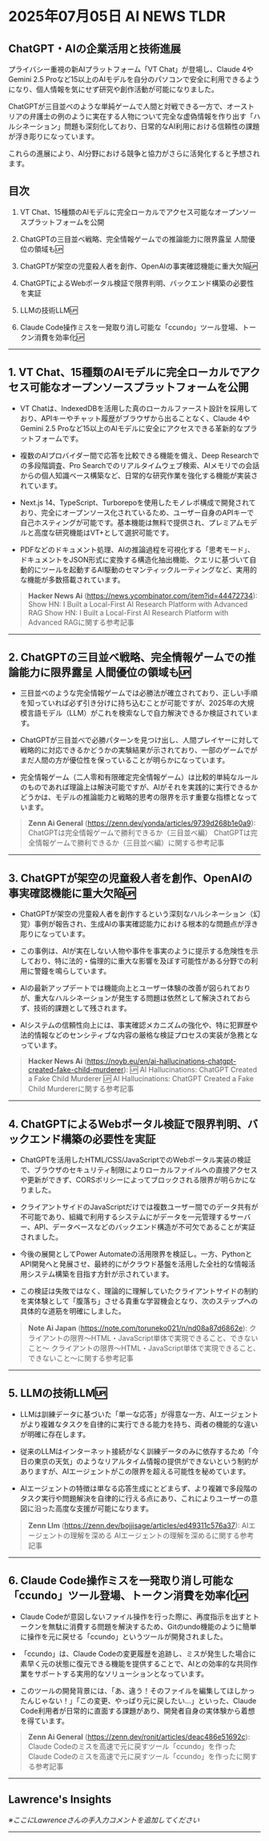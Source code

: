 # 2025年07月05日 AI NEWS TLDR

## ChatGPT・AIの企業活用と技術進展

プライバシー重視の新AIプラットフォーム「VT Chat」が登場し、Claude 4やGemini 2.5 Proなど15以上のAIモデルを自分のパソコンで安全に利用できるようになり、個人情報を気にせず研究や創作活動が可能になりました。

ChatGPTが三目並べのような単純ゲームで人間と対戦できる一方で、オーストリアの弁護士の例のように実在する人物について完全な虚偽情報を作り出す「ハルシネーション」問題も深刻化しており、日常的なAI利用における信頼性の課題が浮き彫りになっています。

これらの進展により、AI分野における競争と協力がさらに活発化すると予想されます。

## 目次

1. VT Chat、15種類のAIモデルに完全ローカルでアクセス可能なオープンソースプラットフォームを公開

2. ChatGPTの三目並べ戦略、完全情報ゲームでの推論能力に限界露呈 人間優位の領域も🆙

3. ChatGPTが架空の児童殺人者を創作、OpenAIの事実確認機能に重大欠陥🆙

4. ChatGPTによるWebポータル検証で限界判明、バックエンド構築の必要性を実証

5. LLMの技術LLM🆙

6. Claude Code操作ミスを一発取り消し可能な「ccundo」ツール登場、トークン消費を効率化🆙

---

## 1. VT Chat、15種類のAIモデルに完全ローカルでアクセス可能なオープンソースプラットフォームを公開

- VT Chatは、IndexedDBを活用した真のローカルファースト設計を採用しており、APIキーやチャット履歴がブラウザから出ることなく、Claude 4やGemini 2.5 Proなど15以上のAIモデルに安全にアクセスできる革新的なプラットフォームです。

- 複数のAIプロバイダー間で応答を比較できる機能を備え、Deep Researchでの多段階調査、Pro Searchでのリアルタイムウェブ検索、AIメモリでの会話からの個人知識ベース構築など、日常的な研究作業を強化する機能が実装されています。

- Next.js 14、TypeScript、Turborepoを使用したモノレポ構成で開発されており、完全にオープンソース化されているため、ユーザー自身のAPIキーで自己ホスティングが可能です。基本機能は無料で提供され、プレミアムモデルと高度な研究機能はVT+として選択可能です。

- PDFなどのドキュメント処理、AIの推論過程を可視化する「思考モード」、ドキュメントをJSON形式に変換する構造化抽出機能、クエリに基づいて自動的にツールを起動するAI駆動のセマンティックルーティングなど、実用的な機能が多数搭載されています。

> **Hacker News Ai** (https://news.ycombinator.com/item?id=44472734): Show HN: I Built a Local-First AI Research Platform with Advanced RAG
> Show HN: I Built a Local-First AI Research Platform with Advanced RAGに関する参考記事

---

## 2. ChatGPTの三目並べ戦略、完全情報ゲームでの推論能力に限界露呈 人間優位の領域も🆙

- 三目並べのような完全情報ゲームでは必勝法が確立されており、正しい手順を知っていれば必ず引き分けに持ち込むことが可能ですが、2025年の大規模言語モデル（LLM）がこれを検索なしで自力解決できるか検証されています。

- ChatGPTが三目並べで必勝パターンを見つけ出し、人間プレイヤーに対して戦略的に対応できるかどうかの実験結果が示されており、一部のゲームでがまだ人間の方が優位性を保っていることが明らかになっています。

- 完全情報ゲーム（二人零和有限確定完全情報ゲーム）は比較的単純なルールのものであれば理論上は解決可能ですが、AIがそれを実践的に実行できるかどうかは、モデルの推論能力と戦略的思考の限界を示す重要な指標となっています。

> **Zenn Ai General** (https://zenn.dev/yonda/articles/9739d268b1e0a9): ChatGPTは完全情報ゲームで勝利できるか（三目並べ編）
> ChatGPTは完全情報ゲームで勝利できるか（三目並べ編）に関する参考記事

---

## 3. ChatGPTが架空の児童殺人者を創作、OpenAIの事実確認機能に重大欠陥🆙

- ChatGPTが架空の児童殺人者を創作するという深刻なハルシネーション（幻覚）事例が報告され、生成AIの事実確認能力における根本的な問題点が浮き彫りになっています。

- この事例は、AIが実在しない人物や事件を事実のように提示する危険性を示しており、特に法的・倫理的に重大な影響を及ぼす可能性がある分野での利用に警鐘を鳴らしています。

- AIの最新アップデートでは機能向上とユーザー体験の改善が図られておりが、重大なハルシネーションが発生する問題は依然として解決されておらず、技術的課題として残されます。

- AIシステムの信頼性向上には、事実確認メカニズムの強化や、特に犯罪歴や法的情報などのセンシティブな内容の厳格な検証プロセスの実装が急務となっています。

> **Hacker News Ai** (https://noyb.eu/en/ai-hallucinations-chatgpt-created-fake-child-murderer): 🆙 AI Hallucinations: ChatGPT Created a Fake Child Murderer
> 🆙 AI Hallucinations: ChatGPT Created a Fake Child Murdererに関する参考記事

---

## 4. ChatGPTによるWebポータル検証で限界判明、バックエンド構築の必要性を実証

- ChatGPTを活用したHTML/CSS/JavaScriptでのWebポータル実装の検証で、ブラウザのセキュリティ制限によりローカルファイルへの直接アクセスや更新ができず、CORSポリシーによってブロックされる限界が明らかになりました。

- クライアントサイドのJavaScriptだけでは複数ユーザー間でのデータ共有が不可能であり、組織で利用するシステムにがデータを一元管理するサーバー、API、データベースなどのバックエンド構造が不可欠であることが実証されました。

- 今後の展開としてPower Automateの活用限界を検証し。一方、PythonとAPI開発へと発展させ、最終的にがクラウド基盤を活用した全社的な情報活用システム構築を目指す方針が示されています。

- この検証は失敗ではなく、理論的に理解していたクライアントサイドの制約を実体験として「腹落ち」させる貴重な学習機会となり、次のステップへの具体的な道筋を明確にしました。

> **Note Ai Japan** (https://note.com/toruneko021/n/nd08a87d6862e): クライアントの限界〜HTML・JavaScript単体で実現できること、できないこと〜
> クライアントの限界〜HTML・JavaScript単体で実現できること、できないこと〜に関する参考記事

---

## 5. LLMの技術LLM🆙

- LLMは訓練データに基づいた「単一な応答」が得意な一方、AIエージェントがより複雑なタスクを自律的に実行できる能力を持ち、両者の機能的な違いが明確に存在します。

- 従来のLLMはインターネット接続がなく訓練データのみに依存するため「今日の東京の天気」のようなリアルタイム情報の提供ができないという制約がありますが、AIエージェントがこの限界を超える可能性を秘めています。

- AIエージェントの特徴は単なる応答生成にとどまらず、より複雑で多段階のタスク実行や問題解決を自律的に行える点にあり、これによりユーザーの意図に沿った高度な支援が可能になります。

> **Zenn Llm** (https://zenn.dev/bojjisage/articles/ed49311c576a37): AIエージェントの理解を深める
> AIエージェントの理解を深めるに関する参考記事

---

## 6. Claude Code操作ミスを一発取り消し可能な「ccundo」ツール登場、トークン消費を効率化🆙

- Claude Codeが意図しないファイル操作を行った際に、再度指示を出すとトークンを無駄に消費する問題を解決するため、Gitのundo機能のように簡単に操作を元に戻せる「ccundo」というツールが開発されました。

- 「ccundo」は、Claude Codeの変更履歴を追跡し、ミスが発生した場合に素早く元の状態に復元できる機能を提供することで、AIとの効率的な共同作業をサポートする実用的なソリューションとなっています。

- このツールの開発背景には、「あ、違う！そのファイルを編集してほしかったんじゃない！」「この変更、やっぱり元に戻したい...」といった、Claude Code利用者が日常的に直面する課題があり、開発者自身の実体験から着想を得ています。

> **Zenn Ai General** (https://zenn.dev/ronit/articles/deac486e51692c): Claude Codeのミスを高速で元に戻すツール「ccundo」を作った
> Claude Codeのミスを高速で元に戻すツール「ccundo」を作ったに関する参考記事

---

## Lawrence's Insights

*※ここにLawrenceさんの手入力コメントを追加してください*

---
